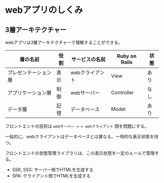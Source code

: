 # webアプリのしくみ

## 3層アーキテクチャー

webアプリは3層アーキテクチャーで理解することができる。

|層の名前|役割|サービスの名前|Ruby on Rails|状態|
|-|-|-|-|-|
|プレゼンテーション層|表示|webクライアント|View|あり|
|アプリケーション層|制御|webサーバー|Controller|なし|
|データ層|記憶|データベース|Model|あり|

フロントエンドの技術は `webサーバー <-> webクライアント` 間を問題にする。

一般的に、webクライアントはデータベースとは異なる、一時的な表示状態を持つ。

フロントエンドの状態管理ライブラリは、この表示状態を一定のルールで管理する。

- SSR, SSG: サーバー側でHTMLを生成する
- SPA: クライアント側でHTMLを生成する
